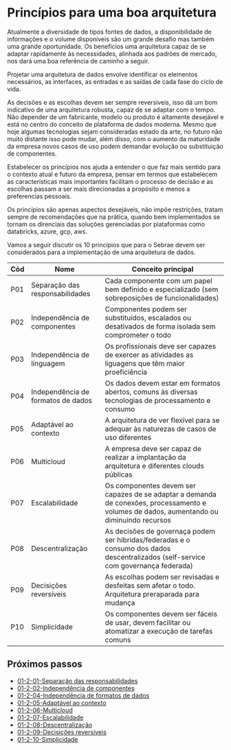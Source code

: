 # Princípios para uma boa arquitetura

Atualmente a diversidade de tipos fontes de dados, a disponibilidade de informações e o volume disponíveis são um grande desafio mas também uma grande oportunidade. Os benefícios uma arquitetura capaz de se adaptar rapidamente às necessidades, alinhada aos padrões de mercado, nos dará uma boa referência de caminho a seguir.

Projetar uma arquitetura de dados envolve identificar os elementos necessários, as interfaces, as entradas e as saídas de cada fase do ciclo de vida.

As decisões e as escolhas devem ser sempre reversíveis, isso dá um bom indicativo de uma arquitetura robusta, capaz de se adaptar com o tempo. Não depender de um fabricante, modelo ou produto é altamente desejável e está no centro do conceito de plataforma de dados moderna. Mesmo que hoje algumas tecnologias sejam consideradas estado da arte, no futuro não muito distante isso pode mudar, além disso, com o aumento da maturidade da empresa novos casos de uso podem demandar evolução ou substituição de componentes.

Estabelecer os princípios nos ajuda a entender o que faz mais sentido para o contexto atual e futuro da empresa, pensar em termos que estabelecem as características mais importantes facilitam o processo de decisão e as escolhas passam a ser mais direcionadas a propósito e menos a preferencias pessoais.

Os princípios são apenas aspectos desejáveis, não impõe restrições, tratam sempre de recomendações que na prática, quando bem implementados se tornam os direnciais das soluções gerenciadas por plataformas como databricks, azure, gcp, aws.

Vamos a seguir discutir os 10 princípios que para o Sebrae devem ser considerados para a implementação de uma arquitetura de dados.

Cód | Nome | Conceito principal
--- | ---- | ------------------
P01 | Separação das responsabilidades | Cada componente com um papel bem definido e especializado (sem sobreposições de funcionalidades)
P02 | Independência de componentes | Componentes podem ser substituídos, escalados ou desativados de forma isolada sem comprometer o todo
P03 | Independência de linguagem | Os profissionais deve ser capazes de exercer as atividades as liguagens que têm maior proeficiência
P04 | Independência de formatos de dados | Os dados devem estar em formatos abertos, comuns às diversas tecnologias de processamento e consumo
P05 | Adaptável ao contexto | A arquitetura de ver flexível para se adequar às naturezas de casos de uso diferentes
P06 | Multicloud | A empresa deve ser capaz de realizar a implantação da arquitetura e diferentes clouds públicas
P07 | Escalabilidade | Os componentes devem ser capazes de se adaptar a demanda de conexões, processamento e volumes de dados, aumentando ou diminuindo recursos
P08 | Descentralização | As decisões de governaça podem ser hibridas/federadas e o consumo dos dados descentralizados (self-service com governança federada)
P09 | Decisições reversíveis | As escolhas podem ser revisadas e desfeitas sem afetar o todo. Arquitetura preraparada para mudança
P10 | Simplicidade | Os componentes devem ser fáceis de usar, devem facilitar ou atomatizar a execução de tarefas comuns


## Próximos passos

- [01-2-01-Separação das responsabilidades](https://github.com/leandrobarbieri/sebrae-guia-arquitetura-dados/blob/main/01-2-01-Separa%C3%A7%C3%A3o%20das%20responsabilidades.md)
- [01-2-02-Independência de componentes](https://github.com/leandrobarbieri/sebrae-guia-arquitetura-dados/blob/main/01-fundamentos/01-2-02-Independência%20de%20componentes.md)
- [01-2-04-Independência de formatos de dados](https://github.com/leandrobarbieri/sebrae-guia-arquitetura-dados/blob/main/01-fundamentos/01-2-04-Independência%20de%20formatos%20de%20dados.md)
- [01-2-05-Adaptável ao contexto](https://github.com/leandrobarbieri/sebrae-guia-arquitetura-dados/blob/main/01-fundamentos/01-2-05-Adaptável%20ao%20contexto.md)
- [01-2-06-Multicloud](https://github.com/leandrobarbieri/sebrae-guia-arquitetura-dados/blob/main/01-fundamentos/01-2-06-Multicloud.md)
- [01-2-07-Escalabilidade](https://github.com/leandrobarbieri/sebrae-guia-arquitetura-dados/blob/main/01-fundamentos/01-2-07-Escalabilidade.md)
- [01-2-08-Descentralização](https://github.com/leandrobarbieri/sebrae-guia-arquitetura-dados/blob/main/01-fundamentos/01-2-08-Descentralização.md)
- [01-2-09-Decisições reversíveis](https://github.com/leandrobarbieri/sebrae-guia-arquitetura-dados/blob/main/01-fundamentos/01-2-09-Decisições%20reversíveis.md)
- [01-2-10-Simplicidade](https://github.com/leandrobarbieri/sebrae-guia-arquitetura-dados/blob/main/01-fundamentos/01-2-10-Simplicidade.md)
	

